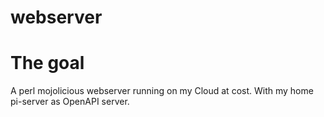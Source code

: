# webserver

# The goal
A perl mojolicious webserver running on my Cloud at cost. With my home pi-server as OpenAPI server.

